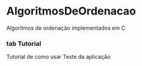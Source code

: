 # AlgoritmosDeOrdenacao
 Algoritmos de ordenação implementados em C

### tab Tutorial

Tutorial de como usar
Teste da aplicação
